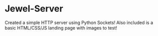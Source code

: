 # Jewel-Server
Created a simple HTTP server using Python Sockets!
Also included is a basic HTML/CSS/JS landing page with images to test!
